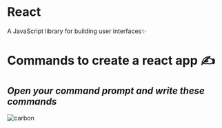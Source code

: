 # React
A JavaScript library for building user interfaces✨

# Commands to create a react app ✍
 ## _Open your command prompt and write these commands_<br>

![carbon](https://user-images.githubusercontent.com/69143883/103172161-84211200-4877-11eb-86e1-a693e934a06f.png)









